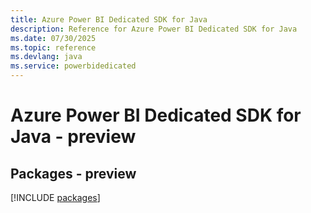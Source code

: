 ```yaml
---
title: Azure Power BI Dedicated SDK for Java
description: Reference for Azure Power BI Dedicated SDK for Java
ms.date: 07/30/2025
ms.topic: reference
ms.devlang: java
ms.service: powerbidedicated
---
```

# Azure Power BI Dedicated SDK for Java - preview
## Packages - preview
[!INCLUDE [packages](power-bi-dedicated-index.md)]